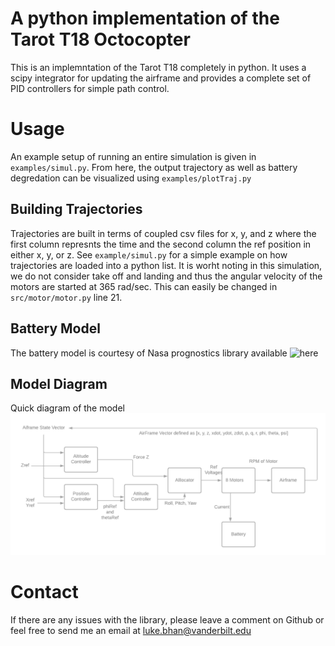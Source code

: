 # A python implementation of the Tarot T18 Octocopter 

This is an implemntation of the Tarot T18 completely in python. It uses a scipy integrator for updating the airframe and provides a complete set of PID controllers for simple path control. 

# Usage 
An example setup of running an entire simulation is given in `examples/simul.py`. From here, the output trajectory as well as battery degredation can be visualized using `examples/plotTraj.py`

## Building Trajectories
Trajectories are built in terms of coupled csv files for x, y, and z where the first column represnts the time and the second column the ref position in either x, y, or z. See `example/simul.py` for a simple example on how trajectories are loaded into a python list. It is worht noting in this simulation, we do not consider take off and landing and thus the angular velocity of the motors are started at 365 rad/sec. This can easily be changed in `src/motor/motor.py` line 21. 

## Battery Model
The battery model is courtesy of Nasa prognostics library available ![here](https://github.com/nasa/prog_models)

## Model Diagram
Quick diagram of the model
![modelDiagram](./simulDiagram.png)

# Contact
If there are any issues with the library, please leave a comment on Github or feel free to send me an email at luke.bhan@vanderbilt.edu
